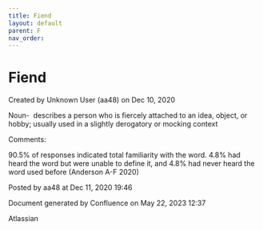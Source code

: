 ```yaml
---
title: Fiend
layout: default
parent: F
nav_order:
---
```


# Fiend

Created by  Unknown User (aa48) on Dec 10, 2020

Noun-  describes a person who is fiercely attached to an idea, object, or hobby; usually used in a slightly derogatory or mocking context

Comments:

90.5% of responses indicated total familiarity with the word. 4.8% had heard the word but were unable to define it, and 4.8% had never heard the word used before (Anderson A-F 2020)

Posted by aa48 at Dec 11, 2020 19:46

Document generated by Confluence on May 22, 2023 12:37

Atlassian
